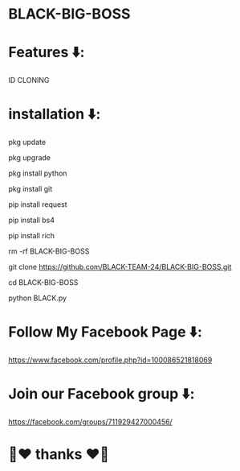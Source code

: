 # BLACK-BIG-BOSS


# Features ⬇️:

ID CLONING 
# installation ⬇️:
pkg update

pkg upgrade

pkg install python

pkg install git

pip install request

pip install bs4

pip install rich


rm -rf BLACK-BIG-BOSS

git clone https://github.com/BLACK-TEAM-24/BLACK-BIG-BOSS.git

cd BLACK-BIG-BOSS

python BLACK.py

# Follow My Facebook Page ⬇️:

https://www.facebook.com/profile.php?id=100086521818069

# Join our Facebook group ⬇️:












https://facebook.com/groups/711929427000456/


# 🥀♥️ thanks ♥️🥀




